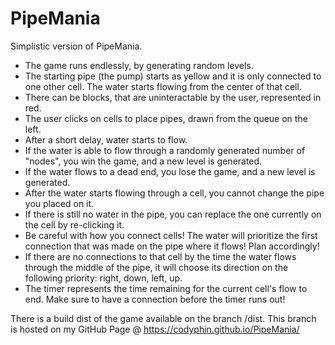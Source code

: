 # PipeMania

Simplistic version of PipeMania.

- The game runs endlessly, by generating random levels. 
- The starting pipe (the pump) starts as yellow and it is only connected to one other cell. The water starts flowing from the center of that cell.
- There can be blocks, that are uninteractable by the user, represented in red.
- The user clicks on cells to place pipes, drawn from the queue on the left.
- After a short delay, water starts to flow.
- If the water is able to flow through a randomly generated number of "nodes", you win the game, and a new level is generated.
- If the water flows to a dead end, you lose the game, and a new level is generated.
- After the water starts flowing through a cell, you cannot change the pipe you placed on it.
- If there is still no water in the pipe, you can replace the one currently on the cell by re-clicking it.
- Be careful with how you connect cells! The water will prioritize the first connection that was made on the pipe where it flows! Plan accordingly!
- If there are no connections to that cell by the time the water flows through the middle of the pipe, it will choose its direction on the following priority: right, down, left, up.
- The timer represents the time remaining for the current cell's flow to end. Make sure to have a connection before the timer runs out!

There is a build dist of the game available on the branch /dist. This branch is hosted on my GitHub Page @ https://codyphin.github.io/PipeMania/ 
